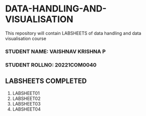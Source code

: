 # DATA-HANDLING-AND-VISUALISATION
This repository will contain LABSHEETS of data handling and data visualisation course 
### STUDENT NAME: VAISHNAV KRISHNA P
### STUDENT ROLLNO: 20221COM0040

## LABSHEETS COMPLETED 
1. LABSHEET01
2. LABSHEET02
3. LABSHEET03
4. LABSHEET04
